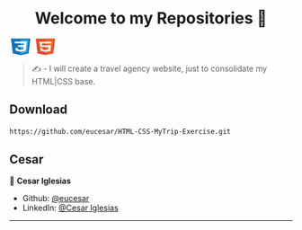 <h1 align="center">Welcome to my Repositories 🤝</h1>
<p>
  <img align="center" alt="Cesar-CSS" height="30" width="40" src="https://raw.githubusercontent.com/devicons/devicon/master/icons/css3/css3-original.svg">
  <img align="center" alt="Cesar-HTML" height="30" width="40" src="https://raw.githubusercontent.com/devicons/devicon/master/icons/html5/html5-original.svg">
</p>

> ✍️ - I will create a travel agency website, just to consolidate my HTML|CSS base.


## Download

```sh
https://github.com/eucesar/HTML-CSS-MyTrip-Exercise.git
```

## Cesar

👤 **Cesar Iglesias**

* Github: [@eucesar](https://github.com/eucesar)
* LinkedIn: [@Cesar Iglesias](https://www.linkedin.com/in/cesar-iglesias-tecnologia/)

***
